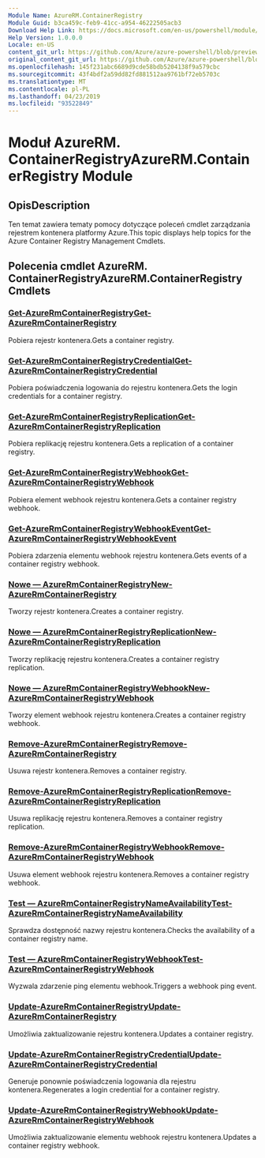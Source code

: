 ```yaml
---
Module Name: AzureRM.ContainerRegistry
Module Guid: b3ca459c-feb9-41cc-a954-46222505acb3
Download Help Link: https://docs.microsoft.com/en-us/powershell/module/azurerm.containerregistry
Help Version: 1.0.0.0
Locale: en-US
content_git_url: https://github.com/Azure/azure-powershell/blob/preview/src/ResourceManager/ContainerRegistry/Commands.ContainerRegistry/help/AzureRM.ContainerRegistry.md
original_content_git_url: https://github.com/Azure/azure-powershell/blob/preview/src/ResourceManager/ContainerRegistry/Commands.ContainerRegistry/help/AzureRM.ContainerRegistry.md
ms.openlocfilehash: 145f231abc6689d9cde58bdb5204138f9a579cbc
ms.sourcegitcommit: 43f4bdf2a59dd82fd881512aa9761bf72eb5703c
ms.translationtype: MT
ms.contentlocale: pl-PL
ms.lasthandoff: 04/23/2019
ms.locfileid: "93522849"
---
```

# <span data-ttu-id="48b3c-101">Moduł AzureRM. ContainerRegistry</span><span class="sxs-lookup"><span data-stu-id="48b3c-101">AzureRM.ContainerRegistry Module</span></span>
## <span data-ttu-id="48b3c-102">Opis</span><span class="sxs-lookup"><span data-stu-id="48b3c-102">Description</span></span>
<span data-ttu-id="48b3c-103">Ten temat zawiera tematy pomocy dotyczące poleceń cmdlet zarządzania rejestrem kontenera platformy Azure.</span><span class="sxs-lookup"><span data-stu-id="48b3c-103">This topic displays help topics for the Azure Container Registry Management Cmdlets.</span></span>

## <span data-ttu-id="48b3c-104">Polecenia cmdlet AzureRM. ContainerRegistry</span><span class="sxs-lookup"><span data-stu-id="48b3c-104">AzureRM.ContainerRegistry Cmdlets</span></span>
### [<span data-ttu-id="48b3c-105">Get-AzureRmContainerRegistry</span><span class="sxs-lookup"><span data-stu-id="48b3c-105">Get-AzureRmContainerRegistry</span></span>](Get-AzureRmContainerRegistry.md)
<span data-ttu-id="48b3c-106">Pobiera rejestr kontenera.</span><span class="sxs-lookup"><span data-stu-id="48b3c-106">Gets a container registry.</span></span>

### [<span data-ttu-id="48b3c-107">Get-AzureRmContainerRegistryCredential</span><span class="sxs-lookup"><span data-stu-id="48b3c-107">Get-AzureRmContainerRegistryCredential</span></span>](Get-AzureRmContainerRegistryCredential.md)
<span data-ttu-id="48b3c-108">Pobiera poświadczenia logowania do rejestru kontenera.</span><span class="sxs-lookup"><span data-stu-id="48b3c-108">Gets the login credentials for a container registry.</span></span>

### [<span data-ttu-id="48b3c-109">Get-AzureRmContainerRegistryReplication</span><span class="sxs-lookup"><span data-stu-id="48b3c-109">Get-AzureRmContainerRegistryReplication</span></span>](Get-AzureRmContainerRegistryReplication.md)
<span data-ttu-id="48b3c-110">Pobiera replikację rejestru kontenera.</span><span class="sxs-lookup"><span data-stu-id="48b3c-110">Gets a replication of a container registry.</span></span>

### [<span data-ttu-id="48b3c-111">Get-AzureRmContainerRegistryWebhook</span><span class="sxs-lookup"><span data-stu-id="48b3c-111">Get-AzureRmContainerRegistryWebhook</span></span>](Get-AzureRmContainerRegistryWebhook.md)
<span data-ttu-id="48b3c-112">Pobiera element webhook rejestru kontenera.</span><span class="sxs-lookup"><span data-stu-id="48b3c-112">Gets a container registry webhook.</span></span>

### [<span data-ttu-id="48b3c-113">Get-AzureRmContainerRegistryWebhookEvent</span><span class="sxs-lookup"><span data-stu-id="48b3c-113">Get-AzureRmContainerRegistryWebhookEvent</span></span>](Get-AzureRmContainerRegistryWebhookEvent.md)
<span data-ttu-id="48b3c-114">Pobiera zdarzenia elementu webhook rejestru kontenera.</span><span class="sxs-lookup"><span data-stu-id="48b3c-114">Gets events of a container registry webhook.</span></span>

### [<span data-ttu-id="48b3c-115">Nowe — AzureRmContainerRegistry</span><span class="sxs-lookup"><span data-stu-id="48b3c-115">New-AzureRmContainerRegistry</span></span>](New-AzureRmContainerRegistry.md)
<span data-ttu-id="48b3c-116">Tworzy rejestr kontenera.</span><span class="sxs-lookup"><span data-stu-id="48b3c-116">Creates a container registry.</span></span>

### [<span data-ttu-id="48b3c-117">Nowe — AzureRmContainerRegistryReplication</span><span class="sxs-lookup"><span data-stu-id="48b3c-117">New-AzureRmContainerRegistryReplication</span></span>](New-AzureRmContainerRegistryReplication.md)
<span data-ttu-id="48b3c-118">Tworzy replikację rejestru kontenera.</span><span class="sxs-lookup"><span data-stu-id="48b3c-118">Creates a container registry replication.</span></span>

### [<span data-ttu-id="48b3c-119">Nowe — AzureRmContainerRegistryWebhook</span><span class="sxs-lookup"><span data-stu-id="48b3c-119">New-AzureRmContainerRegistryWebhook</span></span>](New-AzureRmContainerRegistryWebhook.md)
<span data-ttu-id="48b3c-120">Tworzy element webhook rejestru kontenera.</span><span class="sxs-lookup"><span data-stu-id="48b3c-120">Creates a container registry webhook.</span></span>

### [<span data-ttu-id="48b3c-121">Remove-AzureRmContainerRegistry</span><span class="sxs-lookup"><span data-stu-id="48b3c-121">Remove-AzureRmContainerRegistry</span></span>](Remove-AzureRmContainerRegistry.md)
<span data-ttu-id="48b3c-122">Usuwa rejestr kontenera.</span><span class="sxs-lookup"><span data-stu-id="48b3c-122">Removes a container registry.</span></span>

### [<span data-ttu-id="48b3c-123">Remove-AzureRmContainerRegistryReplication</span><span class="sxs-lookup"><span data-stu-id="48b3c-123">Remove-AzureRmContainerRegistryReplication</span></span>](Remove-AzureRmContainerRegistryReplication.md)
<span data-ttu-id="48b3c-124">Usuwa replikację rejestru kontenera.</span><span class="sxs-lookup"><span data-stu-id="48b3c-124">Removes a container registry replication.</span></span>

### [<span data-ttu-id="48b3c-125">Remove-AzureRmContainerRegistryWebhook</span><span class="sxs-lookup"><span data-stu-id="48b3c-125">Remove-AzureRmContainerRegistryWebhook</span></span>](Remove-AzureRmContainerRegistryWebhook.md)
<span data-ttu-id="48b3c-126">Usuwa element webhook rejestru kontenera.</span><span class="sxs-lookup"><span data-stu-id="48b3c-126">Removes a container registry webhook.</span></span>

### [<span data-ttu-id="48b3c-127">Test — AzureRmContainerRegistryNameAvailability</span><span class="sxs-lookup"><span data-stu-id="48b3c-127">Test-AzureRmContainerRegistryNameAvailability</span></span>](Test-AzureRmContainerRegistryNameAvailability.md)
<span data-ttu-id="48b3c-128">Sprawdza dostępność nazwy rejestru kontenera.</span><span class="sxs-lookup"><span data-stu-id="48b3c-128">Checks the availability of a container registry name.</span></span>

### [<span data-ttu-id="48b3c-129">Test — AzureRmContainerRegistryWebhook</span><span class="sxs-lookup"><span data-stu-id="48b3c-129">Test-AzureRmContainerRegistryWebhook</span></span>](Test-AzureRmContainerRegistryWebhook.md)
<span data-ttu-id="48b3c-130">Wyzwala zdarzenie ping elementu webhook.</span><span class="sxs-lookup"><span data-stu-id="48b3c-130">Triggers a webhook ping event.</span></span>

### [<span data-ttu-id="48b3c-131">Update-AzureRmContainerRegistry</span><span class="sxs-lookup"><span data-stu-id="48b3c-131">Update-AzureRmContainerRegistry</span></span>](Update-AzureRmContainerRegistry.md)
<span data-ttu-id="48b3c-132">Umożliwia zaktualizowanie rejestru kontenera.</span><span class="sxs-lookup"><span data-stu-id="48b3c-132">Updates a container registry.</span></span>

### [<span data-ttu-id="48b3c-133">Update-AzureRmContainerRegistryCredential</span><span class="sxs-lookup"><span data-stu-id="48b3c-133">Update-AzureRmContainerRegistryCredential</span></span>](Update-AzureRmContainerRegistryCredential.md)
<span data-ttu-id="48b3c-134">Generuje ponownie poświadczenia logowania dla rejestru kontenera.</span><span class="sxs-lookup"><span data-stu-id="48b3c-134">Regenerates a login credential for a container registry.</span></span>

### [<span data-ttu-id="48b3c-135">Update-AzureRmContainerRegistryWebhook</span><span class="sxs-lookup"><span data-stu-id="48b3c-135">Update-AzureRmContainerRegistryWebhook</span></span>](Update-AzureRmContainerRegistryWebhook.md)
<span data-ttu-id="48b3c-136">Umożliwia zaktualizowanie elementu webhook rejestru kontenera.</span><span class="sxs-lookup"><span data-stu-id="48b3c-136">Updates a container registry webhook.</span></span>

